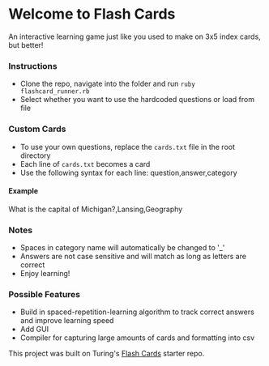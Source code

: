 # Welcome to Flash Cards
An interactive learning game just like you used to make on 3x5 index cards, but better!

### Instructions
- Clone the repo, navigate into the folder and run `ruby flashcard_runner.rb`
- Select whether you want to use the hardcoded questions or load from file
### Custom Cards
- To use your own questions, replace the `cards.txt` file in the root directory
- Each line of `cards.txt` becomes a card
- Use the following syntax for each line: question,answer,category
#### Example
What is the capital of Michigan?,Lansing,Geography
### Notes
- Spaces in category name will automatically be changed to '_'
- Answers are not case sensitive and will match as long as letters are correct
- Enjoy learning!

### Possible Features
- Build in spaced-repetition-learning algorithm to track correct answers and improve learning speed
- Add GUI
- Compiler for capturing large amounts of cards and formatting into csv

This project was built on Turing's [Flash Cards](http://backend.turing.io/module1/projects/flashcards) starter repo.
